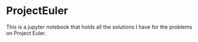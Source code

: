 # ProjectEuler
This is a jupyter notebook that holds all the solutions I have for the problems on Project Euler.
